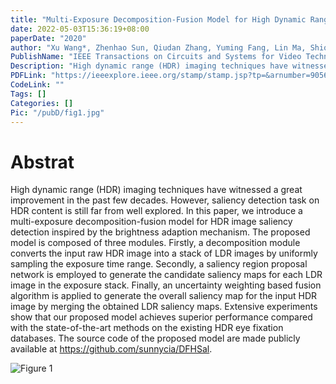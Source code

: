 ```yaml
---
title: "Multi-Exposure Decomposition-Fusion Model for High Dynamic Range Image Saliency Detection"
date: 2022-05-03T15:36:19+08:00
paperDate: "2020"
author: "Xu Wang*, Zhenhao Sun, Qiudan Zhang, Yuming Fang, Lin Ma, Shiqi Wang, Sam Kwong"
PublishName: "IEEE Transactions on Circuits and Systems for Video Technology"
Description: "High dynamic range (HDR) imaging techniques have witnessed a great improvement in the past few decades. However, saliency detection task on HDR content is still far from well explored. In this paper, we introduce a multi-exposure decomposition-fusion model for HDR image saliency detection inspired by the brightness adaption mechanism. The proposed model is composed of three modules. Firstly, a decomposition module converts the input raw HDR image into a stack of LDR images by uniformly sampling the exposure time range. Secondly, a saliency region proposal network is employed to generate the candidate saliency maps for each LDR image in the exposure stack. Finally, an uncertainty weighting based fusion algorithm is applied to generate the overall saliency map for the input HDR image by merging the obtained LDR saliency maps. Extensive experiments show that our proposed model achieves superior performance compared with the state-of-the-art methods on the existing HDR eye fixation databases. The source code of the proposed model are made publicly available at https://github.com/sunnycia/DFHSal."
PDFLink: "https://ieeexplore.ieee.org/stamp/stamp.jsp?tp=&arnumber=9056820"
CodeLink: ""
Tags: []
Categories: []
Pic: "/pubD/fig1.jpg"
---
```


# Abstrat
High dynamic range (HDR) imaging techniques have witnessed a great improvement in the past few decades. However, saliency detection task on HDR content is still far from well explored. In this paper, we introduce a multi-exposure decomposition-fusion model for HDR image saliency detection inspired by the brightness adaption mechanism. The proposed model is composed of three modules. Firstly, a decomposition module converts the input raw HDR image into a stack of LDR images by uniformly sampling the exposure time range. Secondly, a saliency region proposal network is employed to generate the candidate saliency maps for each LDR image in the exposure stack. Finally, an uncertainty weighting based fusion algorithm is applied to generate the overall saliency map for the input HDR image by merging the obtained LDR saliency maps. Extensive experiments show that our proposed model achieves superior performance compared with the state-of-the-art methods on the existing HDR eye fixation databases. The source code of the proposed model are made publicly available at https://github.com/sunnycia/DFHSal.

![Figure 1](/pubD/fig1.jpg)